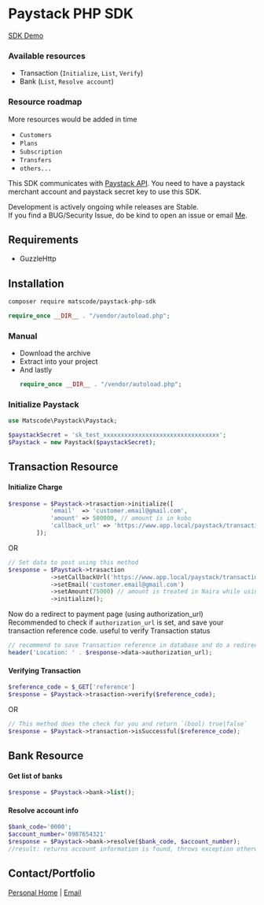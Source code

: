 # Paystack PHP SDK
[SDK Demo](https://github.com/matscode/paystack-php-sdk-sandbox)

### Available resources
- Transaction (`Initialize`, `List`, `Verify`)
- Bank (`List`, `Resolve account`)

### Resource roadmap
More resources would be added in time
- `Customers`
- `Plans`
- `Subscription`
- `Transfers`
- `others...`

This SDK communicates with [Paystack API](https://paystack.com/). You need to have a paystack merchant account and paystack secret key to use this SDK.

Development is actively ongoing while releases are Stable.
<br>
If you find a BUG/Security Issue, do be kind to open an issue or email [Me](mailto:matscode@gmail.com).

## Requirements
 - GuzzleHttp

## Installation
``` bash
composer require matscode/paystack-php-sdk
```

``` php
require_once __DIR__ . "/vendor/autoload.php";
```

### Manual
- Download the archive
- Extract into your project
- And lastly
    ``` php
    require_once __DIR__ . "/vendor/autoload.php";
    ```

### Initialize Paystack
``` php
use Matscode\Paystack\Paystack;

$paystackSecret = 'sk_test_xxxxxxxxxxxxxxxxxxxxxxxxxxxxxxxxx';
$Paystack = new Paystack($paystackSecret);
```

## Transaction Resource
#### Initialize Charge
```php
$response = $Paystack->trasaction->initialize([
            'email'  => 'customer.email@gmail.com',
            'amount' => 500000, // amount is in kobo
            'callback_url' => 'https://www.app.local/paystack/transaction/verify'
        ]);
```
OR 
``` php
// Set data to post using this method
$response = $Paystack->trasaction
            ->setCallbackUrl('https://www.app.local/paystack/transaction/verify')
            ->setEmail('customer.email@gmail.com')
            ->setAmount(75000) // amount is treated in Naira while using this setAmount() method
            ->initialize();
```
Now do a redirect to payment page (using authorization_url)
<br>
Recommended to check if `authorization_url` is set, and save your transaction reference code. useful to verify Transaction status

``` php
// recommend to save Transaction reference in database and do a redirect
header('Location: ' . $response->data->authorization_url);
```

#### Verifying Transaction
``` php
$reference_code = $_GET['reference']
$response = $Paystack->trasaction->verify($reference_code);
```
OR
``` php
// This method does the check for you and return `(bool) true|false` 
$response = $Paystack->transaction->isSuccessful($reference_code);
```

## Bank Resource
#### Get list of banks
```php
$response = $Paystack->bank->list();
```

#### Resolve account info
```php
$bank_code='0000';
$account_number='0987654321'
$response = $Paystack->bank->resolve($bank_code, $account_number); 
//result: returns account information is found, throws exception otherwise
```


## Contact/Portfolio
[Personal Home](https://inndex.page/matscode) | [Email](mailto:matscode@gmail.com)
